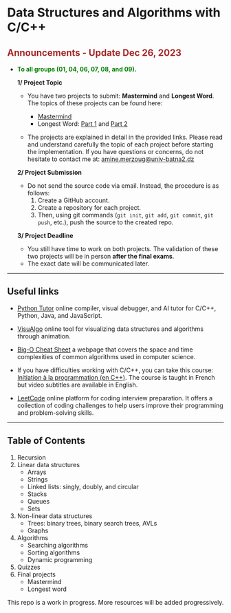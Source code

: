 # Data Structures and Algorithms with C/C++

## <span style="color:brown;"> Announcements - Update Dec 26, 2023</span>

- <span style="color:green;">**To all groups (01, 04, 06, 07, 08, and 09).**</span>

  **1/ Project Topic**

  - You have two projects to submit: **Mastermind** and **Longest Word**. The topics of these projects can be found here:
    - [Mastermind](6.%20final%20projects/mastermind/)
    - Longest Word: [Part 1](6.%20final%20projects/longest%20word/part%201/) and [Part 2](6.%20final%20projects/longest%20word/part%202/)
   
   - The projects are explained in detail in the provided links. Please read and understand carefully the topic of each project before starting the implementation. If you have questions or concerns, do not hesitate to contact me at: [amine.merzoug@univ-batna2.dz](mailto:amine.merzoug@univ-batna2.dz)

  **2/ Project Submission**

   - Do not send the source code via email. Instead, the procedure is as follows:
      1) Create a GitHub account.
      2) Create a repository for each project.
      3) Then, using git commands (`git init`, `git add`, `git commit`, `git push`, etc.), push the source to the created repo.

  **3/ Project Deadline**

   - You still have time to work on both projects. The validation of these two projects will be in person **after the final exams**.
   - The exact date will be communicated later.

---

## Useful links 

- [Python Tutor](https://pythontutor.com) online compiler, visual debugger, and AI tutor for C/C++, Python, Java, and JavaScript.

- [VisuAlgo](https://visualgo.net) online tool for visualizing data structures and algorithms through animation.

- [Big-O Cheat Sheet](https://www.bigocheatsheet.com/) a webpage that covers the space and time complexities of common algorithms used in computer science.

- If you have difficulties working with C/C++, you can take this course: [Initiation à la programmation (en C++)](https://www.coursera.org/learn/initiation-programmation-cpp). The course is taught in French but video subtitles are available in English.

- [LeetCode](https://leetcode.com/) online platform for coding interview preparation. It offers a collection of coding challenges to help users improve their programming and problem-solving skills.


---

## Table of Contents

1. Recursion
2. Linear data structures
   - Arrays
   - Strings
   - Linked lists: singly, doubly, and circular
   - Stacks
   - Queues
   - Sets
3. Non-linear data structures
   - Trees: binary trees, binary search trees, AVLs
   - Graphs
5. Algorithms
   - Searching algorithms
   - Sorting algorithms
   - Dynamic programming
6. Quizzes
7. Final projects
   - Mastermind
   - Longest word

This repo is a work in progress. More resources will be added progressively.
